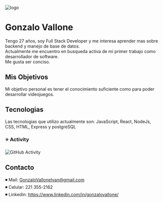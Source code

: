 ![logo](https://p4.wallpaperbetter.com/wallpaper/478/36/1021/video-game-sekiro-shadows-die-twice-samurai-hd-wallpaper-preview.jpg)
# Gonzalo Vallone
Tengo 27 años, soy Full Stack Developer y me interesa aprender mas sobre backend y manejo de base de datos.\
Actualmente me encuentro en busqueda activa de mi primer trabajo como desarrollador de software.\
Me gusta ser conciso.

## Mis Objetivos

Mi objetivo personal es tener el conocimiento suficiente como para poder desarrollar videojuegos.

## Tecnologias

Las tecnologias que utilizo actualmente son:
JavaScript, React, NodeJs, CSS, HTML, Express y postgreSQL

### :star: Activity
![GitHub Activity](https://github-readme-streak-stats.herokuapp.com/?user=GonzaloIvanVallone)

## Contacto
◾ Mail: GonzaloValloneIvan@gmail.com\
◾ Celular: 221 355-2162\
◾ Linkedin: https://www.linkedin.com/in/gonzalovallone/
